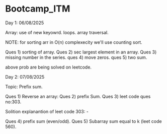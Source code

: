 # Bootcamp_ITM

Day 1: 06/08/2025

Array: 
    use of new keyowrd.
    loops.
    array traversal.

NOTE: for sorting arr in O(n) complexecity we'll use counting sort.

Ques 1) sorting of array.
Ques 2) sec largest element in an array.
Ques 3) missing number in the series.
ques 4) move zeros.
ques 5) two sum.

above prob are being solved on leetcode.

Day 2: 07/08/2025

Topic: Prefix sum.

Ques 1) Reverse an array:
Ques 2) prefix Sum.
Ques 3) leet code ques no:303. 

Solition explanantion of leet code 303: -
<!-- https://leetcode.com/problems/range-sum-query-immutable/solutions/1406465/c-java-python-prefix-sum-clean-concise-o-1-space/ -->

Ques 4) prefix sum (even/odd).
Ques 5) Subarray sum equal to k (leet code 560).







